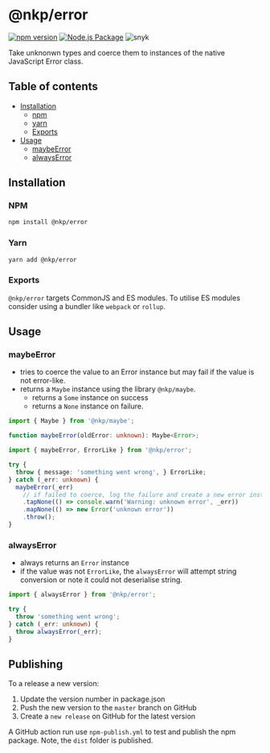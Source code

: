 # @nkp/error

[![npm version](https://badge.fury.io/js/%40nkp%2Ferror.svg)](https://badge.fury.io/js/%40nkp%2Ferror)
[![Node.js Package](https://github.com/NickKelly1/nkp-error/actions/workflows/release.yml/badge.svg)](https://github.com/NickKelly1/nkp-error/actions/workflows/release.yml)
![snyk](https://snyk-widget.herokuapp.com/badge/npm/%40nkp%2Ferror/badge.svg)

Take unknonwn types and coerce them to instances of the native JavaScript Error class.

## Table of contents

- [Installation](#installation)
  - [npm](#npm)
  - [yarn](#yarn)
  - [Exports](#exports)
- [Usage](#usage)
  - [maybeError](#maybeerror)
  - [alwaysError](#alwayserror)

## Installation

### NPM

```sh
npm install @nkp/error
```

### Yarn

```sh
yarn add @nkp/error
```

### Exports

`@nkp/error` targets CommonJS and ES modules. To utilise ES modules consider using a bundler like `webpack` or `rollup`.

## Usage

### maybeError

- tries to coerce the value to an Error instance but may fail if the value is not error-like.
- returns a `Maybe` instance using the library `@nkp/maybe`.
  - returns a `Some` instance on success
  - returns a `None` instance on failure.

```ts
import { Maybe } from '@nkp/maybe';

function maybeError(oldError: unknown): Maybe<Error>;
```

```ts
import { maybeError, ErrorLike } from '@nkp/error';

try {
  throw { message: 'something went wrong', } ErrorLike; 
} catch (_err: unknown) {
  maybeError(_err)
    // if failed to coerce, log the failure and create a new error instead
    .tapNone(() => console.warn('Warning: unknown error', _err))
    .mapNone(() => new Error('unknown error'))
    .throw();
}
```

### alwaysError

- always returns an `Error` instance
- if the value was not `ErrorLike`, the `alwaysError` will attempt string conversion or note it could not deserialise string.

```ts
import { alwaysError } from '@nkp/error';

try {
  throw 'something went wrong';
} catch (_err: unknown) {
  throw alwaysError(_err);
}
```

## Publishing

To a release a new version:

1. Update the version number in package.json
2. Push the new version to the `master` branch on GitHub
3. Create a `new release` on GitHub for the latest version

A GitHub action run use `npm-publish.yml` to test and publish the npm package. Note, the `dist` folder is published.
